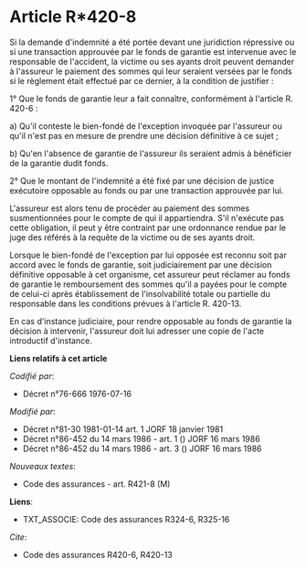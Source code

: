 # Article R*420-8

Si la demande d'indemnité a été portée devant une juridiction répressive ou si une transaction approuvée par le fonds de
garantie est intervenue avec le responsable de l'accident, la victime ou ses ayants droit peuvent demander à l'assureur le
paiement des sommes qui leur seraient versées par le fonds si le règlement était effectué par ce dernier, à la condition de
justifier :

1° Que le fonds de garantie leur a fait connaître, conformément à l'article R. 420-6 :

a) Qu'il conteste le bien-fondé de l'exception invoquée par l'assureur ou qu'il n'est pas en mesure de prendre une décision
définitive à ce sujet ;

b) Qu'en l'absence de garantie de l'assureur ils seraient admis à bénéficier de la garantie dudit fonds.

2° Que le montant de l'indemnité a été fixé par une décision de justice exécutoire opposable au fonds ou par une transaction
approuvée par lui.

L'assureur est alors tenu de procéder au paiement des sommes susmentionnées pour le compte de qui il appartiendra. S'il
n'exécute pas cette obligation, il peut y être contraint par une ordonnance rendue par le juge des référés à la requête de la
victime ou de ses ayants droit.

Lorsque le bien-fondé de l'exception par lui opposée est reconnu soit par accord avec le fonds de garantie, soit
judiciairement par une décision définitive opposable à cet organisme, cet assureur peut réclamer au fonds de garantie le
remboursement des sommes qu'il a payées pour le compte de celui-ci après établissement de l'insolvabilité totale ou partielle
du responsable dans les conditions prévues à l'article R. 420-13.

En cas d'instance judiciaire, pour rendre opposable au fonds de garantie la décision à intervenir, l'assureur doit lui
adresser une copie de l'acte introductif d'instance.

**Liens relatifs à cet article**

_Codifié par_:

  - Décret n°76-666 1976-07-16

_Modifié par_:

  - Décret n°81-30 1981-01-14 art. 1 JORF 18 janvier 1981
  - Décret n°86-452 du 14 mars 1986 - art. 1 () JORF 16 mars 1986
  - Décret n°86-452 du 14 mars 1986 - art. 3 () JORF 16 mars 1986

_Nouveaux textes_:

  - Code des assurances - art. R421-8 (M)

**Liens**:

  - TXT_ASSOCIE: Code des assurances R324-6, R325-16

_Cite_:

  - Code des assurances R420-6, R420-13
